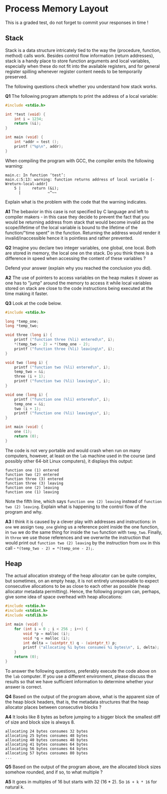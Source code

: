 # Process Memory Layout

This is a graded test, do not forget to commit your responses in time !


## Stack

Stack is a data structure intricately tied to the way the (procedure, function, method) calls work.
Besides control flow information (return addresses), stack is a handy place to store function
arguments and local variables, especially when these do not fit into the available registers,
and for general register spilling whenever register content needs to be temporarily preserved.

The following questions check whether you understand how stack works.

**Q1** The following program attempts to print the address of a local variable:

```c
#include <stdio.h>

int *test (void) {
    int i = 1234;
    return (&i);
}

int main (void) {
    int *addr = test ();
    printf ("%p\n", addr);
}
```

When compiling the program with GCC, the compiler emits the following warning:

```
main.c: In function ‘test’:
main.c:5:13: warning: function returns address of local variable [-Wreturn-local-addr]
    5 |     return (&i);
      |            ~^~~
```

Explain what is the problem with the code that the warning indicates.

**A1** The bebavior in this case is not specified by C language and left to compiler makers - in this case they decide to prevent the fact that you would be returning address from stack that would become invalid as the scope/lifetime of the local variable is bound to the lifetime of the function/"time spent" in the function. Returning the address would render it invalid/inaccessible hence it is pointless and rather prevented.


**Q2** Imagine you declare two integer variables, one global, one local.
Both are stored in memory, the local one on the stack.
Do you think there is a difference in speed when
accessing the content of these variables ?

Defend your answer (explain why you reached the conclusion you did).

**A2** The use of pointers to access variables on the heap makes it slower as one has to "jump" around the memory to access it while local variables stored on stack are close to the code instructions being executed at the time making it faster.


**Q3** Look at the code below.

```c
#include <stdio.h>

long *temp_one;
long *temp_two;

void three (long i) {
    printf ("function three (%li) entered\n", i);
    *(temp_two - 2) = *(temp_one - 2);
    printf ("function three (%li) leaving\n", i);
}

void two (long i) {
    printf ("function two (%li) entered\n", i);
    temp_two = &i;
    three (i + 1);
    printf ("function two (%li) leaving\n", i);
}

void one (long i) {
    printf ("function one (%li) entered\n", i);
    temp_one = &i;
    two (i + 1);
    printf ("function one (%li) leaving\n", i);
}

int main (void) {
    one (1);
    return (0);
}
```

The code is not very portable and would crash when run on many computers, however,
at least on the `lab` machine used in the course (and possibly other 64-bit Linux
computers), it displays this output:

```
function one (1) entered
function two (2) entered
function three (3) entered
function three (3) leaving
function one (2) leaving
function one (1) leaving
```

Note the fifth line, which says `function one (2) leaving` instead of `function two (2) leaving`.
Explain what is happening to the control flow of the program and why.

**A3** I think it is caused by a clever play with addresses and instructions: in `one` we assign `temp_one` giving us a reference point inside the one function, in `two` we do the same thing for inside the `two` function with `temp_two`. Finally, in `three` we use those references and we overwrite the instruction that would print out `function two (2) leaving` by the instruction from `one` in this call - `*(temp_two - 2) = *(temp_one - 2);`.


## Heap

The actual allocation strategy of the heap allocator can be quite complex, but sometimes,
on an empty heap, it is not entirely unreasonable to expect consecutive allocations
to be as close to each other as possible (heap allocator metadata permitting).
Hence, the following program can, perhaps, give some idea of space overhead
with heap allocations:

```c
#include <stdio.h>
#include <stdint.h>
#include <stdlib.h>

int main (void) {
    for (int i = 0 ; i < 256 ; i++) {
        void *p = malloc (i);
        void *q = malloc (i);
        int delta = (uintptr_t) q - (uintptr_t) p;
        printf ("allocating %i bytes consumes %i bytes\n", i, delta);
    }
    return (0);
}
```

To answer the following questions, preferably execute the code above on the `lab` computer.
If you use a different environment, please discuss the results so that we have
sufficient information to determine whether your answer is correct.

**Q4** Based on the output of the program above, what is the apparent size of the heap block headers,
that is, the metadata structures that the heap allocator places between consecutive blocks ?

**A4** It looks like 8 bytes as before jumping to a bigger block the smallest diff of size and block size is always 8.
```
allocating 24 bytes consumes 32 bytes
allocating 25 bytes consumes 48 bytes
allocating 40 bytes consumes 48 bytes
allocating 41 bytes consumes 64 bytes
allocating 56 bytes consumes 64 bytes
allocating 57 bytes consumes 80 bytes
...
```

**Q5** Based on the output of the program above, are the allocated block sizes somehow rounded,
and if so, to what multiple ?

**A5** It goes in multiples of 16 but starts with 32 (16 * 2). So `16 + k * 16` for natural k.
